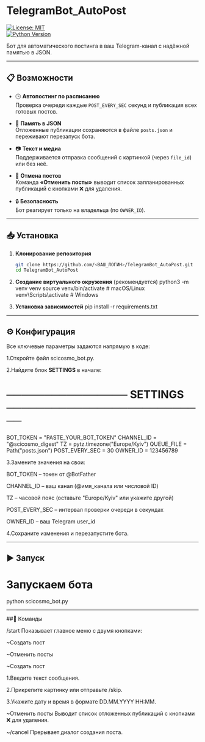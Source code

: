 # TelegramBot_AutoPost

[![License: MIT](https://img.shields.io/badge/License-MIT-yellow.svg)](LICENSE)  
[![Python Version](https://img.shields.io/badge/Python-3.8%2B-blue.svg)]()

Бот для автоматического постинга в ваш Telegram-канал с надёжной памятью в JSON.

---

## 📋 Возможности

- 🕒 **Автопостинг по расписанию**  
  Проверка очереди каждые `POST_EVERY_SEC` секунд и публикация всех готовых постов.

- 💾 **Память в JSON**  
  Отложенные публикации сохраняются в файле `posts.json` и переживают перезапуск бота.

- 📷 **Текст и медиа**  
  Поддерживается отправка сообщений с картинкой (через `file_id`) или без неё.

- 🚫 **Отмена постов**  
  Команда **«Отменить посты»** выводит список запланированных публикаций с кнопками ❌ для удаления.

- 🔒 **Безопасность**  
  Бот реагирует только на владельца (по `OWNER_ID`).

---

## 📥 Установка

1. **Клонирование репозитория**  
   ```bash
   git clone https://github.com/<ВАШ_ЛОГИН>/TelegramBot_AutoPost.git
   cd TelegramBot_AutoPost

2. **Создание виртуального окружения** (рекомендуется)
   python3 -m venv venv
  source venv/bin/activate    # macOS/Linux
  venv\Scripts\activate       # Windows

3. **Установка зависимостей**
  pip install -r requirements.txt

---

## ⚙️ Конфигурация

Все ключевые параметры задаются напрямую в коде:

1.Откройте файл scicosmo_bot.py.

2.Найдите блок **SETTINGS** в начале:
# ──────────────── SETTINGS ───────────────────────────
BOT_TOKEN      = "PASTE_YOUR_BOT_TOKEN"
CHANNEL_ID     = "@scicosmo_digest"
TZ             = pytz.timezone("Europe/Kyiv")
QUEUE_FILE     = Path("posts.json")
POST_EVERY_SEC = 30
OWNER_ID       = 123456789

3.Замените значения на свои:

BOT_TOKEN – токен от @BotFather

CHANNEL_ID – ваш канал (@имя_канала или числовой ID)

TZ – часовой пояс (оставьте "Europe/Kyiv" или укажите другой)

POST_EVERY_SEC – интервал проверки очереди в секундах

OWNER_ID – ваш Telegram user_id

4.Сохраните изменения и перезапустите бота.

---

## ▶️ Запуск

# Запускаем бота
python scicosmo_bot.py

---

##🤖 Команды

/start
Показывает главное меню с двумя кнопками:

~Создать пост

~Отменить посты

 ~Создать пост

1.Введите текст сообщения.

2.Прикрепите картинку или отправьте /skip.

3.Укажите дату и время в формате DD.MM.YYYY HH:MM.

~Отменить посты
Выводит список отложенных публикаций с кнопками ❌ для удаления.

~/cancel
Прерывает диалог создания поста.
